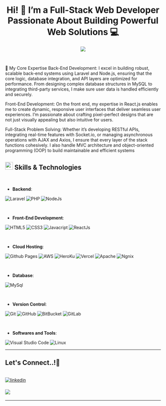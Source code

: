 <h1 align="center"><b> Hi! 👋 I’m a Full-Stack Web Developer Passionate About Building Powerful Web Solutions 💻 </b></h1>

<p align="center">
  <a href="https://github.com/DenverCoder1/readme-typing-svg"><img src="https://readme-typing-svg.demolab.com/?font=Fira+Code&pause=1000&width=435&lines=Laravel+Artisan;React+Wizard;Node+Ninja"></a>
</p>
<br>

🚀 My Core Expertise
Back-End Development: I excel in building robust, scalable back-end systems using Laravel and Node.js, ensuring that the core logic, database integration, and API layers are optimized for performance. From designing complex database structures in MySQL to integrating third-party services, I make sure user data is handled efficiently and securely.

Front-End Development: On the front end, my expertise in React.js enables me to create dynamic, responsive user interfaces that deliver seamless user experiences. I’m passionate about crafting pixel-perfect designs that are not just visually appealing but also intuitive for users.

Full-Stack Problem Solving: Whether it’s developing RESTful APIs, integrating real-time features with Socket.io, or managing asynchronous operations with AJAX and Axios, I ensure that every layer of the stack functions cohesively. I also handle MVC architecture and object-oriented programming (OOP) to build maintainable and efficient systems

## <img src="https://media2.giphy.com/media/QssGEmpkyEOhBCb7e1/giphy.gif?cid=ecf05e47a0n3gi1bfqntqmob8g9aid1oyj2wr3ds3mg700bl&rid=giphy.gif" width ="25"><b> Skills & Technologies</b>

<br>

<p align="center">

- **Backend**:
  
![Laravel](https://img.shields.io/badge/laravel%20-%23FF2D20.svg?&style=for-the-badge&logo=laravel&logoColor=white)
![PHP](https://img.shields.io/badge/php-%23777BB4.svg?&style=for-the-badge&logo=php&logoColor=white)
![NodeJs](https://img.shields.io/badge/node.js%20-%2343853D.svg?&style=for-the-badge&logo=node.js&logoColor=white)

<br>   
    
- **Front-End Development**:

![HTML5](https://img.shields.io/badge/HTML5%20-%23E34F26.svg?style=for-the-badge&logo=html5&logoColor=white)
![CSS3](https://img.shields.io/badge/CSS%20-%231572B6.svg?style=for-the-badge&logo=css3&logoColor=white)
![Javacript](https://img.shields.io/badge/javascript%20-%23323330.svg?&style=for-the-badge&logo=javascript&logoColor=%23F7DF1E)
![ReactJs](https://img.shields.io/badge/react%20-%2320232a.svg?&style=for-the-badge&logo=react&logoColor=%2361DAFB)

<br>

- **Cloud Hosting**:

![Github Pages](https://img.shields.io/badge/GitHub%20Pages-%23327FC7.svg?style=for-the-badge&logo=github&logoColor=white)
![AWS](https://img.shields.io/badge/AWS%20-%23FF9900.svg?&style=for-the-badge&logo=amazon-aws&logoColor=white)
![HeroKu](https://img.shields.io/badge/heroku%20-%23430098.svg?&style=for-the-badge&logo=heroku&logoColor=white)
![Vercel](https://img.shields.io/badge/vercel%20-%23000000.svg?&style=for-the-badge&logo=vercel&logoColor=white)
![Apache](https://img.shields.io/badge/apache%20-%23D42029.svg?&style=for-the-badge&logo=apache&logoColor=white)
![Ngnix](https://img.shields.io/badge/nginx%20-%23009639.svg?&style=for-the-badge&logo=nginx&logoColor=white)

<br>

- **Database**:

![MySql](https://img.shields.io/badge/mysql-%2300f.svg?&style=for-the-badge&logo=mysql&logoColor=white)

<br>

- **Version Control**:

![Git](https://img.shields.io/badge/git-%23F05033.svg?style=for-the-badge&logo=git&logoColor=white)
![GitHub](https://img.shields.io/badge/github-%23121011.svg?style=for-the-badge&logo=github&logoColor=white)
![BitBucket](https://img.shields.io/badge/bitbucket%20-%230047B3.svg?&style=for-the-badge&logo=bitbucket&logoColor=white)
![GitLab](https://img.shields.io/badge/gitlab%20-%23181717.svg?&style=for-the-badge&logo=gitlab&logoColor=white)

<br>

- **Softwares and Tools**:

![Visual Studio Code](https://img.shields.io/badge/Visual%20Studio%20Code-0078d7.svg?style=for-the-badge&logo=visual-studio-code&logoColor=white)
![Linux](https://img.shields.io/badge/Linux-FCC624?style=for-the-badge&logo=linux&logoColor=black)

</p>

---


## <b> Let's Connect..!</b>👋

<br>
<div align='left'>
<a href="https://www.linkedin.com/in/vatsal-shah-2092000/" target="_blank">
<img src="https://img.shields.io/badge/linkedin:  vatsal-shah%2300acee.svg?color=405DE6&style=for-the-badge&logo=linkedin&logoColor=white" alt=linkedin style="margin-bottom: 5px;"/>
</a>
  <br><br>
<a href="mailto:vatsalshah2020@gmail.com" target="_blank">
<img src="https://img.shields.io/badge/gmail:  vatsalshah2020@gmail.com-%23EA4335.svg?style=for-the-badge&logo=gmail&logoColor=white" t=mail style="margin-bottom: 5px;" />
</a>
</div>

<div align='center'>

---

